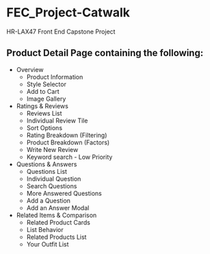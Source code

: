 # FEC_Project-Catwalk
HR-LAX47 Front End Capstone Project

## Product Detail Page containing the following:
+ Overview
  + Product Information
  + Style Selector
  + Add to Cart
  + Image Gallery
+ Ratings & Reviews
  + Reviews List
  + Individual Review Tile
  + Sort Options
  + Rating Breakdown (Filtering)
  + Product Breakdown (Factors)
  + Write New Review
  + Keyword search - Low Priority
+ Questions & Answers
  + Questions List
  + Individual Question
  + Search Questions
  + More Answered Questions
  + Add a Question
  + Add an Answer Modal
+ Related Items & Comparison
  + Related Product Cards
  + List Behavior
  + Related Products List
  + Your Outfit List	
